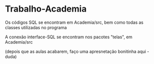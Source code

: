 # Trabalho-Academia

Os códigos SQL se encontram em Academia/src, bem como todas as classes utilizadas no programa

A conexão interface-SQL se encontram nos pacotes "telas", em Academia/src

(depois que as aulas acabarem, faço uma apresnetação bonitinha aqui -duda)
